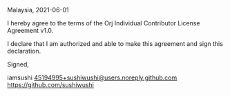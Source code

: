 Malaysia, 2021-06-01

I hereby agree to the terms of the Orj Individual Contributor License
Agreement v1.0.

I declare that I am authorized and able to make this agreement and sign this
declaration.

Signed,

iamsushi 45194995+sushiwushi@users.noreply.github.com https://github.com/sushiwushi
